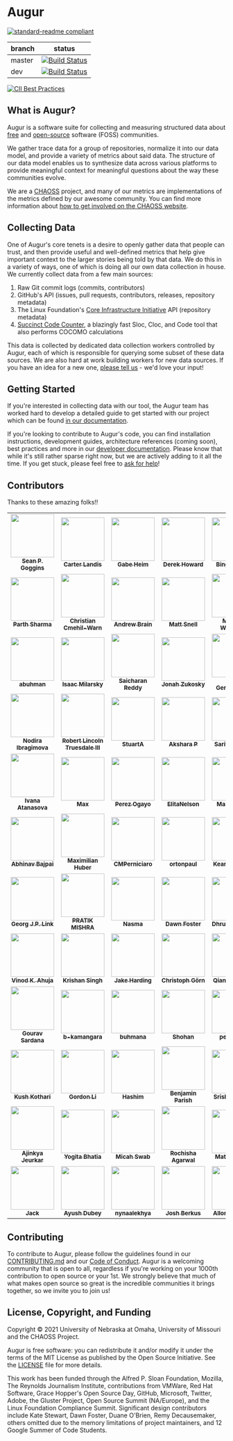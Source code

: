 # Augur

[![standard-readme compliant](https://img.shields.io/badge/standard--readme-OK-green.svg?style=flat-square)](https://github.com/RichardLitt/standard-readme)


branch | status
   --- | ---
master | [![Build Status](https://travis-ci.com/chaoss/augur.svg?branch=master)](https://travis-ci.com/chaoss/augur)
   dev | [![Build Status](https://travis-ci.com/chaoss/augur.svg?branch=dev)](https://travis-ci.com/chaoss/augur)


[![CII Best Practices](https://bestpractices.coreinfrastructure.org/projects/2788/badge)](https://bestpractices.coreinfrastructure.org/projects/2788)

## What is Augur?

Augur is a software suite for collecting and measuring structured data
about [free](https://www.fsf.org/about/) and [open-source](https://opensource.org/docs/osd) software (FOSS) communities.

We gather trace data for a group of repositories, normalize
it into our data model, and provide a variety of metrics about said
data. The structure of our data model enables us to synthesize data
across various platforms to provide meaningful context for meaningful
questions about the way these communities evolve.

We are a [CHAOSS](https://chaoss.community) project, and many of our
metrics are implementations of the metrics defined by our awesome community. You
can find more information about [how to get involved on the CHAOSS website](https://chaoss.community/participate/).

## Collecting Data

One of Augur's core tenets is a desire to openly gather data that people can trust, and then provide useful and well-defined metrics that help give important context to the larger stories being told by that data. We do this in a variety of ways, one of which is doing all our own data collection in house. We currently collect data from a few main sources:

1. Raw Git commit logs (commits, contributors)
2. GitHub's API (issues, pull requests, contributors, releases, repository metadata)
3. The Linux Foundation's [Core Infrastructure Initiative](https://www.coreinfrastructure.org/) API (repository metadata)
4. [Succinct Code Counter](https://github.com/boyter/scc), a blazingly fast Sloc, Cloc, and Code tool that also performs COCOMO calculations

This data is collected by dedicated data collection workers controlled by Augur, each of which is responsible for querying some subset of these data sources. We are also hard at work building workers for new data sources. If you have an idea for a new one, [please tell us](https://github.com/chaoss/augur/issues/new?template=feature_request.md) - we'd love your input!


## Getting Started

If you're interested in collecting data with our tool, the Augur team has worked hard to develop a detailed guide to get started with our project which can be found [in our documentation](https://oss-augur.readthedocs.io/en/master/getting-started/toc.html).

If you're looking to contribute to Augur's code, you can find installation instructions, development guides, architecture references (coming soon), best practices and more in our [developer documentation](https://oss-augur.readthedocs.io/en/master/development-guide/toc.html). Please know that while it's still rather sparse right now,
but we are actively adding to it all the time. If you get stuck, please feel free to [ask for help](https://github.com/chaoss/augur/issues/new)!


## Contributors
Thanks to these amazing folks!!
<table>
	<tr>
    <td align="center">
            <a href="https://github.com/sgoggins">
              <img src="https://avatars.githubusercontent.com/u/379847?v=4" width="100px" alt=""/><br />
              <sub><b>Sean P. Goggins</b></sub>
            </a><br/>
   </td>
   <td align="center">
            <a href="https://github.com/ccarterlandis">
              <img src="https://avatars.githubusercontent.com/u/31522931?v=4" width="100px" alt=""/><br />
              <sub><b>Carter Landis</b></sub>
            </a><br/>
   </td>
   <td align="center">
            <a href="https://github.com/gabe-heim">
              <img src="https://avatars.githubusercontent.com/u/20764846?v=4" width="100px" alt=""/><br />
              <sub><b>Gabe Heim</b></sub>
            </a><br/>
   </td>
   <td align="center">
            <a href="https://github.com/howderek">
              <img src="https://avatars.githubusercontent.com/u/835856?v=4" width="100px" alt=""/><br />
              <sub><b>Derek Howard</b></sub>
            </a><br/>
   </td>
   <td align="center">
            <a href="https://github.com/bing0n3">
              <img src="https://avatars.githubusercontent.com/u/15957393?v=4" width="100px" alt=""/><br />
              <sub><b>Bingwen Ma</b></sub>
            </a><br/>
   </td>
  </tr>
  <tr>
    <td align="center">
            <a href="https://github.com/parthsharma2">
              <img src="https://avatars.githubusercontent.com/u/22260291?v=4" width="100px" alt=""/><br />
              <sub><b>Parth Sharma</b></sub>
            </a><br/>
   </td>
   <td align="center">
            <a href="https://github.com/ChristianCme">
              <img src="https://avatars.githubusercontent.com/u/16126661?v=4" width="100px" alt=""/><br />
              <sub><b>Christian Cmehil-Warn</b></sub>
            </a><br/>
   </td>
   <td align="center">
            <a href="https://github.com/ABrain7710">
              <img src="https://avatars.githubusercontent.com/u/61482022?v=4" width="100px" alt=""/><br />
              <sub><b>Andrew Brain</b></sub>
            </a><br/>
   </td>
   <td align="center">
            <a href="https://github.com/Nebrethar">
              <img src="https://avatars.githubusercontent.com/u/34951354?v=4" width="100px" alt=""/><br />
              <sub><b>Matt Snell</b></sub>
            </a><br/>
   </td>
   <td align="center">
            <a href="https://github.com/michaelwoodruffdev">
              <img src="https://avatars.githubusercontent.com/u/45110754?v=4" width="100px" alt=""/><br />
              <sub><b>Michael Woodruff</b></sub>
            </a><br/>
   </td>
  </tr>
  <tr>
    <td align="center">
            <a href="https://github.com/abuhman">
              <img src="https://avatars.githubusercontent.com/u/17164838?v=4" width="100px" alt=""/><br />
              <sub><b>abuhman</b></sub>
            </a><br/>
   </td>
   <td align="center">
            <a href="https://github.com/IsaacMilarky">
              <img src="https://avatars.githubusercontent.com/u/24639268?v=4" width="100px" alt=""/><br />
              <sub><b>Isaac Milarsky</b></sub>
            </a><br/>
   </td>
   <td align="center">
            <a href="https://github.com/mrsaicharan1">
              <img src="https://avatars.githubusercontent.com/u/25197147?v=4" width="100px" alt=""/><br />
              <sub><b>Saicharan Reddy</b></sub>
            </a><br/>
   </td>
   <td align="center">
            <a href="https://github.com/jonahz5222">
              <img src="https://avatars.githubusercontent.com/u/23271436?v=4" width="100px" alt=""/><br />
              <sub><b>Jonah Zukosky</b></sub>
            </a><br/>
   </td>
   <td align="center">
            <a href="https://github.com/germonprez">
              <img src="https://avatars.githubusercontent.com/u/656208?v=4" width="100px" alt=""/><br />
              <sub><b>Matt Germonprez</b></sub>
            </a><br/>
   </td>
  </tr>
  <tr>
    <td align="center">
            <a href="https://github.com/NodiraIbrogimova">
              <img src="https://avatars.githubusercontent.com/u/11291840?v=4" width="100px" alt=""/><br />
              <sub><b>Nodira Ibragimova</b></sub>
            </a><br/>
   </td>
   <td align="center">
            <a href="https://github.com/tretrue">
              <img src="https://avatars.githubusercontent.com/u/31676518?v=4" width="100px" alt=""/><br />
              <sub><b>Robert Lincoln Truesdale III</b></sub>
            </a><br/>
   </td>
   <td align="center">
            <a href="https://github.com/sta97">
              <img src="https://avatars.githubusercontent.com/u/45325682?v=4" width="100px" alt=""/><br />
              <sub><b>StuartA</b></sub>
            </a><br/>
   </td>
   <td align="center">
            <a href="https://github.com/aksh555">
              <img src="https://avatars.githubusercontent.com/u/25505971?v=4" width="100px" alt=""/><br />
              <sub><b>Akshara P</b></sub>
            </a><br/>
   </td>
   <td align="center">
            <a href="https://github.com/sarit-adh">
              <img src="https://avatars.githubusercontent.com/u/4488693?v=4" width="100px" alt=""/><br />
              <sub><b>Sarit Adhikari</b></sub>
            </a><br/>
   </td>
  </tr>
  <tr>
    <td align="center">
            <a href="https://github.com/ivanayov">
              <img src="https://avatars.githubusercontent.com/u/4160133?v=4" width="100px" alt=""/><br />
              <sub><b>Ivana Atanasova</b></sub>
            </a><br/>
   </td>
   <td align="center">
            <a href="https://github.com/maxbalk">
              <img src="https://avatars.githubusercontent.com/u/19540348?v=4" width="100px" alt=""/><br />
              <sub><b>Max</b></sub>
            </a><br/>
   </td>
   <td align="center">
            <a href="https://github.com/Pogayo">
              <img src="https://avatars.githubusercontent.com/u/39183794?v=4" width="100px" alt=""/><br />
              <sub><b>Perez Ogayo</b></sub>
            </a><br/>
   </td>
   <td align="center">
            <a href="https://github.com/ElitaNelson">
              <img src="https://avatars.githubusercontent.com/u/43044423?v=4" width="100px" alt=""/><br />
              <sub><b>ElitaNelson</b></sub>
            </a><br/>
   </td>
   <td align="center">
            <a href="https://github.com/manangoel99">
              <img src="https://avatars.githubusercontent.com/u/32260633?v=4" width="100px" alt=""/><br />
              <sub><b>Manan Goel</b></sub>
            </a><br/>
   </td>
  </tr>
  <tr>
    <td align="center">
            <a href="https://github.com/abhinavbajpai2012">
              <img src="https://avatars.githubusercontent.com/u/24355881?v=4" width="100px" alt=""/><br />
              <sub><b>Abhinav Bajpai</b></sub>
            </a><br/>
   </td>
   <td align="center">
            <a href="https://github.com/maxhbr">
              <img src="https://avatars.githubusercontent.com/u/1187050?v=4" width="100px" alt=""/><br />
              <sub><b>Maximilian Huber</b></sub>
            </a><br/>
   </td>
   <td align="center">
            <a href="https://github.com/CMPerniciaro">
              <img src="https://avatars.githubusercontent.com/u/47083006?v=4" width="100px" alt=""/><br />
              <sub><b>CMPerniciaro</b></sub>
            </a><br/>
   </td>
   <td align="center">
            <a href="https://github.com/ortonpaul">
              <img src="https://avatars.githubusercontent.com/u/43661107?v=4" width="100px" alt=""/><br />
              <sub><b>ortonpaul</b></sub>
            </a><br/>
   </td>
   <td align="center">
            <a href="https://github.com/kmn5409">
              <img src="https://avatars.githubusercontent.com/u/27737729?v=4" width="100px" alt=""/><br />
              <sub><b>Keanu Nichols</b></sub>
            </a><br/>
   </td>
  </tr>
  <tr>
    <td align="center">
            <a href="https://github.com/GeorgLink">
              <img src="https://avatars.githubusercontent.com/u/8862021?v=4" width="100px" alt=""/><br />
              <sub><b>Georg J.P. Link</b></sub>
            </a><br/>
   </td>
   <td align="center">
            <a href="https://github.com/pratikmishra356">
              <img src="https://avatars.githubusercontent.com/u/43684300?v=4" width="100px" alt=""/><br />
              <sub><b>PRATIK MISHRA</b></sub>
            </a><br/>
   </td>
   <td align="center">
            <a href="https://github.com/Nasmasim">
              <img src="https://avatars.githubusercontent.com/u/54024814?v=4" width="100px" alt=""/><br />
              <sub><b>Nasma</b></sub>
            </a><br/>
   </td>
   <td align="center">
            <a href="https://github.com/geekygirldawn">
              <img src="https://avatars.githubusercontent.com/u/1304299?v=4" width="100px" alt=""/><br />
              <sub><b>Dawn Foster</b></sub>
            </a><br/>
   </td>
   <td align="center">
            <a href="https://github.com/Dhruv-Sachdev1313">
              <img src="https://avatars.githubusercontent.com/u/56223242?v=4" width="100px" alt=""/><br />
              <sub><b>Dhruv Sachdev</b></sub>
            </a><br/>
   </td>
  </tr>
  <tr>
    <td align="center">
            <a href="https://github.com/vinodkahuja">
              <img src="https://avatars.githubusercontent.com/u/25468243?v=4" width="100px" alt=""/><br />
              <sub><b>Vinod K. Ahuja</b></sub>
            </a><br/>
   </td>
   <td align="center">
            <a href="https://github.com/blaze-fire">
              <img src="https://avatars.githubusercontent.com/u/40532175?v=4" width="100px" alt=""/><br />
              <sub><b>Krishan Singh</b></sub>
            </a><br/>
   </td>
   <td align="center">
            <a href="https://github.com/jakeharding">
              <img src="https://avatars.githubusercontent.com/u/381507?v=4" width="100px" alt=""/><br />
              <sub><b>Jake Harding</b></sub>
            </a><br/>
   </td>
   <td align="center">
            <a href="https://github.com/goern">
              <img src="https://avatars.githubusercontent.com/u/260331?v=4" width="100px" alt=""/><br />
              <sub><b>Christoph Görn</b></sub>
            </a><br/>
   </td>
   <td align="center">
            <a href="https://github.com/QianqianShan">
              <img src="https://avatars.githubusercontent.com/u/14337991?v=4" width="100px" alt=""/><br />
              <sub><b>Qianqian Shan</b></sub>
            </a><br/>
   </td>
  </tr>
  <tr>
    <td align="center">
            <a href="https://github.com/GouravSardana">
              <img src="https://avatars.githubusercontent.com/u/31731827?v=4" width="100px" alt=""/><br />
              <sub><b>Gourav Sardana</b></sub>
            </a><br/>
   </td>
   <td align="center">
            <a href="https://github.com/b-kamangara">
              <img src="https://avatars.githubusercontent.com/u/27910629?v=4" width="100px" alt=""/><br />
              <sub><b>b-kamangara</b></sub>
            </a><br/>
   </td>
   <td align="center">
            <a href="https://github.com/buhmana">
              <img src="https://avatars.githubusercontent.com/u/1380628?v=4" width="100px" alt=""/><br />
              <sub><b>buhmana</b></sub>
            </a><br/>
   </td>
   <td align="center">
            <a href="https://github.com/KIRA009">
              <img src="https://avatars.githubusercontent.com/u/40872556?v=4" width="100px" alt=""/><br />
              <sub><b>Shohan</b></sub>
            </a><br/>
   </td>
   <td align="center">
            <a href="https://github.com/petermart">
              <img src="https://avatars.githubusercontent.com/u/32779280?v=4" width="100px" alt=""/><br />
              <sub><b>petermart</b></sub>
            </a><br/>
   </td>
  </tr>
  <tr>
    <td align="center">
            <a href="https://github.com/Kushal-kothari">
              <img src="https://avatars.githubusercontent.com/u/58383771?v=4" width="100px" alt=""/><br />
              <sub><b>Kush Kothari</b></sub>
            </a><br/>
   </td>
   <td align="center">
            <a href="https://github.com/gordongli">
              <img src="https://avatars.githubusercontent.com/u/21225663?v=4" width="100px" alt=""/><br />
              <sub><b>Gordon Li</b></sub>
            </a><br/>
   </td>
   <td align="center">
            <a href="https://github.com/mHash1m">
              <img src="https://avatars.githubusercontent.com/u/58783659?v=4" width="100px" alt=""/><br />
              <sub><b>Hashim</b></sub>
            </a><br/>
   </td>
   <td align="center">
            <a href="https://github.com/bparish628">
              <img src="https://avatars.githubusercontent.com/u/8492971?v=4" width="100px" alt=""/><br />
              <sub><b>Benjamin Parish</b></sub>
            </a><br/>
   </td>
   <td align="center">
            <a href="https://github.com/sg7801">
              <img src="https://avatars.githubusercontent.com/u/61888364?v=4" width="100px" alt=""/><br />
              <sub><b>Srishti Guleria</b></sub>
            </a><br/>
   </td>
  </tr>
  <tr>
    <td align="center">
            <a href="https://github.com/ajeurkar">
              <img src="https://avatars.githubusercontent.com/u/52557440?v=4" width="100px" alt=""/><br />
              <sub><b>Ajinkya Jeurkar</b></sub>
            </a><br/>
   </td>
   <td align="center">
            <a href="https://github.com/Yogita98">
              <img src="https://avatars.githubusercontent.com/u/37609519?v=4" width="100px" alt=""/><br />
              <sub><b>Yogita Bhatia</b></sub>
            </a><br/>
   </td>
   <td align="center">
            <a href="https://github.com/micahswab">
              <img src="https://avatars.githubusercontent.com/u/14929251?v=4" width="100px" alt=""/><br />
              <sub><b>Micah Swab</b></sub>
            </a><br/>
   </td>
   <td align="center">
            <a href="https://github.com/rochisha0">
              <img src="https://avatars.githubusercontent.com/u/45593458?v=4" width="100px" alt=""/><br />
              <sub><b>Rochisha Agarwal</b></sub>
            </a><br/>
   </td>
   <td align="center">
            <a href="https://github.com/mbbroberg">
              <img src="https://avatars.githubusercontent.com/u/1744971?v=4" width="100px" alt=""/><br />
              <sub><b>Matt Broberg</b></sub>
            </a><br/>
   </td>
  </tr>
  <tr>
    <td align="center">
            <a href="https://github.com/jackm357">
              <img src="https://avatars.githubusercontent.com/u/24239857?v=4" width="100px" alt=""/><br />
              <sub><b>Jack</b></sub>
            </a><br/>
   </td>
   <td align="center">
            <a href="https://github.com/Ayushdubey86">
              <img src="https://avatars.githubusercontent.com/u/61616662?v=4" width="100px" alt=""/><br />
              <sub><b>Ayush Dubey</b></sub>
            </a><br/>
   </td>
   <td align="center">
            <a href="https://github.com/nynaalekhya">
              <img src="https://avatars.githubusercontent.com/u/50094420?v=4" width="100px" alt=""/><br />
              <sub><b>nynaalekhya</b></sub>
            </a><br/>
   </td>
   <td align="center">
            <a href="https://github.com/jberkus">
              <img src="https://avatars.githubusercontent.com/u/115146?v=4" width="100px" alt=""/><br />
              <sub><b>Josh Berkus</b></sub>
            </a><br/>
   </td>
   <td align="center">
            <a href="https://github.com/mureinik">
              <img src="https://avatars.githubusercontent.com/u/4173849?v=4" width="100px" alt=""/><br />
              <sub><b>Allon Murienik</b></sub>
            </a><br/>
   </td>
 </tr>
</table>

## Contributing

To contribute to Augur, please follow the guidelines found in our [CONTRIBUTING.md](CONTRIBUTING.md) and our [Code of Conduct](CODE_OF_CONDUCT.md). Augur is a welcoming community that is open to all, regardless if you're working on your 1000th contribution to open source or your 1st. We strongly believe that much of what makes open source so great is the incredible communities it brings together, so we invite you to join us!

## License, Copyright, and Funding

Copyright © 2021 University of Nebraska at Omaha, University of Missouri and the CHAOSS Project.

Augur is free software: you can redistribute it and/or modify it under the terms of the MIT License as published by the Open Source Initiative. See the [LICENSE](LICENSE) file for more details.

This work has been funded through the Alfred P. Sloan Foundation, Mozilla, The Reynolds Journalism Institute, contributions from VMWare, Red Hat Software, Grace Hopper's Open Source Day, GitHub, Microsoft, Twitter, Adobe, the Gluster Project, Open Source Summit (NA/Europe), and the Linux Foundation Compliance Summit. Significant design contributors include Kate Stewart, Dawn Foster, Duane O'Brien, Remy Decausemaker, others omitted due to the  memory limitations of project maintainers, and 12 Google Summer of Code Students.
